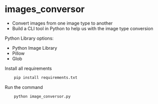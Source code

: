 # images_conversor

- Convert images from one image type to another
- Build a CLI tool in Python to help us with the image type conversion

Python Library options:
- Python Image Library  
- Pillow
- Glob

Install all requirements
```bash
    pip install requirements.txt
```

Run the command
```bash
    python image_conversor.py
```